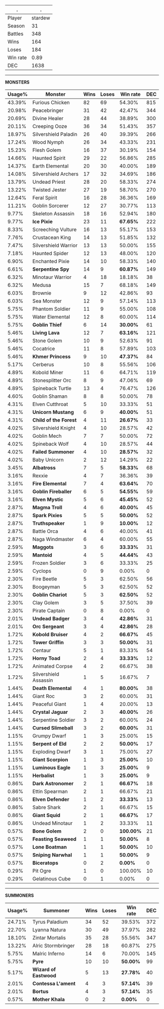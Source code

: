 .|.
|-|-
Player|stardew
Season|31
Battles|348
Wins|164
Loses|184
Win rate|0.89
DEC|1638

---
**MONSTERS**

Usage%|Monster|Wins|Loses|Win rate|DEC|
-|-|-|-|-|-|
43.39%|Furious Chicken|82|69|54.30%|815|
20.98%|Peacebringer|31|42|42.47%|344|
20.69%|Divine Healer|28|44|38.89%|300|
20.11%|Creeping Ooze|36|34|51.43%|357|
18.97%|Silvershield Paladin|26|40|39.39%|266|
17.24%|Wood Nymph|26|34|43.33%|231|
15.23%|Flesh Golem|16|37|30.19%|154|
14.66%|Haunted Spirit|29|22|56.86%|285|
14.37%|Earth Elemental|20|30|40.00%|189|
14.08%|Silvershield Archers|17|32|34.69%|186|
13.79%|Undead Priest|28|20|58.33%|274|
13.22%|Twisted Jester|27|19|58.70%|270|
12.64%|Feral Spirit|16|28|36.36%|169|
11.21%|Goblin Sorcerer|12|27|30.77%|113|
9.77%|Skeleton Assassin|18|16|52.94%|180|
9.77%|**Ice Pixie**|23|11|**67.65%**|222|
8.33%|Screeching Vulture|16|13|55.17%|153|
7.76%|Crustacean King|14|13|51.85%|132|
7.47%|Silvershield Warrior|13|13|50.00%|155|
7.18%|Haunted Spider|12|13|48.00%|120|
6.90%|Enchanted Pixie|14|10|58.33%|140|
6.61%|**Serpentine Spy**|14|9|**60.87%**|149|
6.32%|Minotaur Warrior|4|18|18.18%|38|
6.32%|Medusa|15|7|68.18%|149|
6.03%|Brownie|9|12|42.86%|93|
6.03%|Sea Monster|12|9|57.14%|113|
5.75%|Phantom Soldier|11|9|55.00%|108|
5.75%|Water Elemental|12|8|60.00%|114|
5.75%|**Goblin Thief**|6|14|**30.00%**|61|
5.46%|**Living Lava**|12|7|**63.16%**|121|
5.46%|Stone Golem|10|9|52.63%|91|
5.46%|Cocatrice|11|8|57.89%|103|
5.46%|**Khmer Princess**|9|10|**47.37%**|84|
5.17%|Cerberus|10|8|55.56%|106|
4.89%|Kobold Miner|11|6|64.71%|119|
4.89%|Stonesplitter Orc|8|9|47.06%|69|
4.89%|Spineback Turtle|13|4|76.47%|126|
4.60%|Goblin Shaman|8|8|50.00%|78|
4.31%|Elven Cutthroat|5|10|33.33%|51|
4.31%|**Unicorn Mustang**|6|9|**40.00%**|51|
4.31%|**Child of the Forest**|4|11|**26.67%**|33|
4.02%|Silvershield Knight|4|10|28.57%|42|
4.02%|Goblin Mech|7|7|50.00%|72|
4.02%|Spineback Wolf|4|10|28.57%|44|
4.02%|**Failed Summoner**|4|10|**28.57%**|32|
4.02%|Baby Unicorn|2|12|14.29%|22|
3.45%|**Albatross**|7|5|**58.33%**|68|
3.16%|Rexxie|4|7|36.36%|39|
3.16%|**Fire Elemental**|7|4|**63.64%**|70|
3.16%|**Goblin Fireballer**|6|5|**54.55%**|59|
3.16%|**Elven Mystic**|5|6|**45.45%**|52|
2.87%|**Magma Troll**|4|6|**40.00%**|45|
2.87%|**Spark Pixies**|5|5|**50.00%**|52|
2.87%|**Truthspeaker**|1|9|**10.00%**|12|
2.87%|Battle Orca|4|6|40.00%|41|
2.87%|Naga Windmaster|6|4|60.00%|55|
2.59%|**Maggots**|3|6|**33.33%**|31|
2.59%|**Mantoid**|4|5|**44.44%**|43|
2.59%|Frozen Soldier|3|6|33.33%|25|
2.59%|Cyclops|0|9|0.00%|0|
2.30%|Fire Beetle|5|3|62.50%|56|
2.30%|Boogeyman|5|3|62.50%|52|
2.30%|**Goblin Chariot**|5|3|**62.50%**|52|
2.30%|Clay Golem|3|5|37.50%|39|
2.30%|Pirate Captain|0|8|0.00%|0|
2.01%|**Undead Badger**|3|4|**42.86%**|31|
2.01%|**Orc Sergeant**|3|4|**42.86%**|28|
1.72%|**Kobold Bruiser**|4|2|**66.67%**|45|
1.72%|**Tower Griffin**|3|3|**50.00%**|31|
1.72%|Centaur|5|1|83.33%|54|
1.72%|**Horny Toad**|2|4|**33.33%**|12|
1.72%|Animated Corpse|4|2|66.67%|38|
1.72%|Silvershield Assassin|1|5|16.67%|7|
1.44%|**Death Elemental**|4|1|**80.00%**|38|
1.44%|Giant Roc|3|2|60.00%|31|
1.44%|Peaceful Giant|1|4|20.00%|13|
1.44%|**Crystal Jaguar**|2|3|**40.00%**|26|
1.44%|Serpentine Soldier|3|2|60.00%|24|
1.44%|**Cursed Slimeball**|3|2|**60.00%**|31|
1.15%|Grumpy Dwarf|1|3|25.00%|15|
1.15%|**Serpent of Eld**|2|2|**50.00%**|17|
1.15%|Exploding Dwarf|3|1|75.00%|27|
1.15%|**Giant Scorpion**|1|3|**25.00%**|10|
1.15%|**Luminous Eagle**|1|3|**25.00%**|9|
1.15%|**Herbalist**|1|3|**25.00%**|9|
0.86%|**Dark Astronomer**|2|1|**66.67%**|18|
0.86%|Ettin Spearman|2|1|66.67%|21|
0.86%|**Elven Defender**|1|2|**33.33%**|13|
0.86%|Sabre Shark|2|1|66.67%|15|
0.86%|**Giant Squid**|2|1|**66.67%**|17|
0.86%|Undead Minotaur|1|2|33.33%|11|
0.57%|**Bone Golem**|2|0|**100.00%**|21|
0.57%|**Feasting Seaweed**|1|1|**50.00%**|8|
0.57%|**Lone Boatman**|1|1|**50.00%**|10|
0.57%|**Sniping Narwhal**|1|1|**50.00%**|9|
0.57%|**Biceratops**|0|2|**0.00%**|0|
0.29%|Pit Ogre|1|0|100.00%|10|
0.29%|Gelatinous Cube|0|1|0.00%|0|

---
**SUMMONERS**

Usage%|Summoner|Wins|Loses|Win rate|DEC|
-|-|-|-|-|-|
24.71%|Tyrus Paladium|34|52|39.53%|372|
22.70%|Lyanna Natura|30|49|37.97%|282|
18.10%|Zintar Mortalis|35|28|55.56%|347|
13.22%|Alric Stormbringer|28|18|60.87%|275|
5.75%|Malric Inferno|14|6|70.00%|145|
5.75%|**Pyre**|10|10|**50.00%**|99|
5.17%|**Wizard of Eastwood**|5|13|**27.78%**|40|
2.01%|**Contessa L'ament**|4|3|**57.14%**|39|
2.01%|**Bortus**|4|3|**57.14%**|35|
0.57%|**Mother Khala**|0|2|**0.00%**|0|
